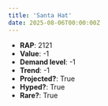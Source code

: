 ```yaml
---
title: 'Santa Hat'
date: 2025-08-06T00:00:00Z
---
```

- **RAP**: 2121
- **Value**: -1
- **Demand level**: -1
- **Trend**: -1
- **Projected?**: True
- **Hyped?**: True
- **Rare?**: True
